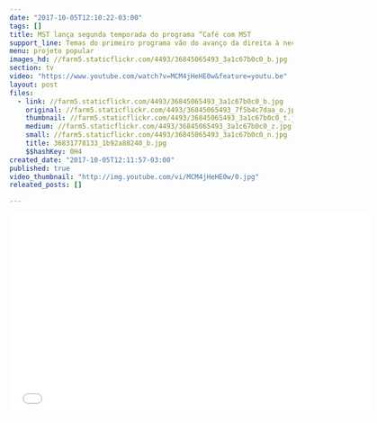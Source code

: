 ```yaml
---
date: "2017-10-05T12:10:22-03:00"
tags: []
title: MST lança segunda temporada do programa “Café com MST
support_line: Temas do primeiro programa vão do avanço da direita à necessária reação dos trabalhadores em torno da hegemonia
menu: projeto popular
images_hd: //farm5.staticflickr.com/4493/36845065493_3a1c67b0c0_b.jpg
section: tv
video: "https://www.youtube.com/watch?v=MCM4jHeHE0w&feature=youtu.be"
layout: post
files:
  - link: //farm5.staticflickr.com/4493/36845065493_3a1c67b0c0_b.jpg
    original: //farm5.staticflickr.com/4493/36845065493_7f5b4c7daa_o.jpg
    thumbnail: //farm5.staticflickr.com/4493/36845065493_3a1c67b0c0_t.jpg
    medium: //farm5.staticflickr.com/4493/36845065493_3a1c67b0c0_z.jpg
    small: //farm5.staticflickr.com/4493/36845065493_3a1c67b0c0_n.jpg
    title: 36831778133_1b92a88240_b.jpg
    $$hashKey: 0H4
created_date: "2017-10-05T12:11:57-03:00"
published: true
video_thumbnail: "http://img.youtube.com/vi/MCM4jHeHE0w/0.jpg"
releated_posts: []

---
```

<p><iframe allowfullscreen="" frameborder="0" height="360" src="//www.youtube.com/embed/MCM4jHeHE0w" width="640"></iframe></p>
